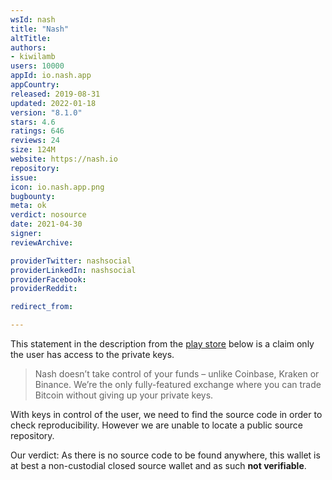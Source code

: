 ```yaml
---
wsId: nash
title: "Nash"
altTitle: 
authors:
- kiwilamb
users: 10000
appId: io.nash.app
appCountry: 
released: 2019-08-31
updated: 2022-01-18
version: "8.1.0"
stars: 4.6
ratings: 646
reviews: 24
size: 124M
website: https://nash.io
repository: 
issue: 
icon: io.nash.app.png
bugbounty: 
meta: ok
verdict: nosource
date: 2021-04-30
signer: 
reviewArchive:

providerTwitter: nashsocial
providerLinkedIn: nashsocial
providerFacebook: 
providerReddit: 

redirect_from:

---
```


This statement in the description from the [play store](https://play.google.com/store/apps/details?id=io.nash.app) below is a claim only the user has access to the private keys.

> Nash doesn’t take control of your funds – unlike Coinbase, Kraken or Binance. We’re the only fully-featured exchange where you can trade Bitcoin without giving up your private keys.

With keys in control of the user, we need to find the source code in order to check reproducibility.
However we are unable to locate a public source repository.

Our verdict: As there is no source code to be found anywhere, this wallet is at best a non-custodial closed source wallet and as such **not verifiable**.
